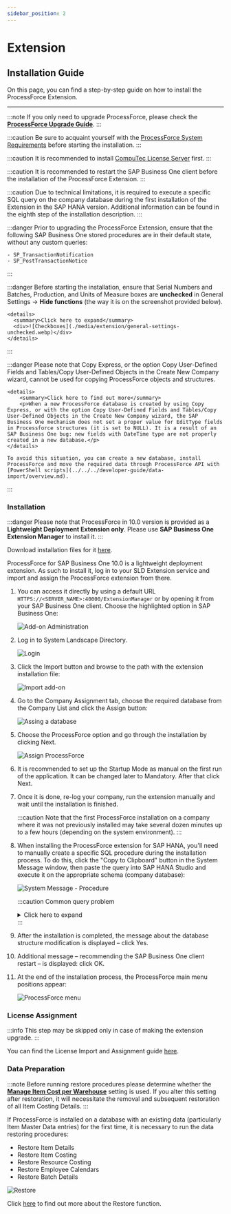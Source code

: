 ```yaml
---
sidebar_position: 2
---
```


# Extension

## Installation Guide

On this page, you can find a step-by-step guide on how to install the ProcessForce Extension.

---

:::note
    If you only need to upgrade ProcessForce, please check the [**ProcessForce Upgrade Guide**](../upgrade).
:::

:::caution
    Be sure to acquaint yourself with the [ProcessForce System Requirements](../../system-requirements.md) before starting the installation.
:::

:::caution
    It is recommended to install [CompuTec License Server](./license-server) first.
:::

:::caution
    It is recommended to restart the SAP Business One client before the installation of the ProcessForce Extension.
:::

:::caution
    Due to technical limitations, it is required to execute a specific SQL query on the company database during the first installation of the Extension in the SAP HANA version. Additional information can be found in the eighth step of the installation description.
:::

:::danger
    Prior to upgrading the ProcessForce Extension, ensure that the following SAP Business One stored procedures are in their default state, without any custom queries:

    - SP_TransactionNotification
    - SP_PostTransactionNotice
:::

:::danger
    Before starting the installation, ensure that Serial Numbers and Batches, Production, and Units of Measure boxes are **unchecked** in General Settings → **Hide functions** (the way it is on the screenshot provided below).

    <details>
      <summary>Click here to expand</summary>
      <div>![Checkboxes](./media/extension/general-settings-unchecked.webp)</div>
    </details>
:::

:::danger
    Please note that Copy Express, or the option Copy User-Defined Fields and Tables/Copy User-Defined Objects in the Create New Company wizard, cannot be used for copying ProcessForce objects and structures.

    <details>
        <summary>Click here to find out more</summary>
        <p>When a new ProcessForce database is created by using Copy Express, or with the option Copy User-Defined Fields and Tables/Copy User-Defined Objects in the Create New Company wizard, the SAP Business One mechanism does not set a proper value for EditType fields in Processforce structures (it is set to NULL). It is a result of an SAP Business One bug: new fields with DateTime type are not properly created in a new database.</p>
    </details>

    To avoid this situation, you can create a new database, install ProcessForce and move the required data through ProcessForce API with [PowerShell scripts](../../../developer-guide/data-import/overview.md).
:::

### Installation

:::danger
    Please note that ProcessForce in 10.0 version is provided as a **Lightweight Deployment Extension only**. Please use **SAP Business One Extension Manager** to install it.
:::

Download installation files for it [here](../../../releases/download.md).

ProcessForce for SAP Business One 10.0 is a lightweight deployment extension. As such to install it, log in to your SLD Extension service and import and assign the ProcessForce extension from there.

1. You can access it directly by using a default URL `HTTPS://<SERVER_NAME>:40000/ExtensionManager` or by opening it from your SAP Business One client. Choose the highlighted option in SAP Business One:

    ![Add-on Administration](./media/extension/addon-administration-extension.webp)

2. Log in to System Landscape Directory.

    ![Login](./media/extension/login.webp)

3. Click the Import button and browse to the path with the extension installation file:

    ![Import add-on](./media/extension/import-add-on.webp)

4. Go to the Company Assignment tab, choose the required database from the Company List and click the Assign button:

    ![Assing a database](./media/extension/assign-database.webp)

5. Choose the ProcessForce option and go through the installation by clicking Next.

    ![Assign ProcessForce](./media/extension/assign-processforce.webp)

6. It is recommended to set up the Startup Mode as manual on the first run of the application. It can be changed later to Mandatory. After that click Next.

7. Once it is done, re-log your company, run the extension manually and wait until the installation is finished.

    :::caution
        Note that the first ProcessForce installation on a company where it was not previously installed may take several dozen minutes up to a few hours (depending on the system environment).
    :::

8. When installing the ProcessForce extension for SAP HANA, you'll need to manually create a specific SQL procedure during the installation process. To do this, click the "Copy to Clipboard" button in the System Message window, then paste the query into SAP HANA Studio and execute it on the appropriate schema (company database):

    ![System Message - Procedure](./media/extension/system-message-procedure.webp)

    :::caution Common query problem

    <details>
        <summary>Click here to expand</summary>
        <div>
            When you do not select a schema by opening SQL Console from the root tree schema selection, the query window is set to the default selected schema, e.g. SYSTEM schema. The first execution of a query creates a procedure in the SYSTEM schema and not in the proper company schema where ProcessForce is installed.

        To install the copied SQL procedure to the proper company schema, please open SQL Console and use the below command before the copied query to switch to the proper schema:

        ```sql
        SET SCHEMA "<COMPANY-DATABASE-SCHEMA-NAME>";
        ```
    ![I-1_SAP-HANA-Studio_SQL-Console1](./media/extension/I-1_SAP-HANA-Studio_SQL-Console1.png)
    ![I-1_SAP-HANA-Studio_SQL-Console2](./media/extension/I-2_SAP-HANA-Studio_SQL-Console2.png)
    </div>
    </details>
    :::
9. After the installation is completed, the message about the database structure modification is displayed – click Yes.

10. Additional message – recommending the SAP Business One client restart – is displayed: click OK.

11. At the end of the installation process, the ProcessForce main menu positions appear:

    ![ProcessForce menu](./media/extension/processforce-menu.webp)

### License Assignment

:::info
    This step may be skipped only in case of making the extension upgrade.
:::

You can find the License Import and Assignment guide [here](../../licensing/license-import-assignment.md).

### Data Preparation

:::note
    Before running restore procedures please determine whether the [**Manage Item Cost per Warehouse**](../../../user-guide/costing-material-and-resources/configuration.md) setting is used. If you alter this setting after restoration, it will necessitate the removal and subsequent restoration of all Item Costing Details.
:::

If ProcessForce is installed on a database with an existing data (particularly Item Master Data entries) for the first time, it is necessary to run the data restoring procedures:

- Restore Item Details
- Restore Item Costing
- Restore Resource Costing
- Restore Employee Calendars
- Restore Batch Details

![Restore](./media/extension/restore.webp)

Click [here](../../../user-guide/system-initialization/data-restore.md) to find out more about the Restore function.
